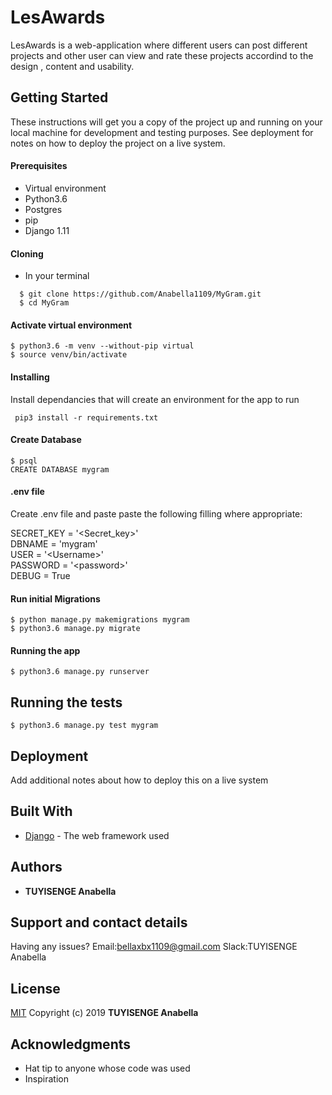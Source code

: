 # LesAwards

LesAwards is a web-application where different users can post different projects and other user can view and rate these projects accordind to the design , content and usability.
## Getting Started

These instructions will get you a copy of the project up and running on your local machine for development and testing purposes. See deployment for notes on how to deploy the project on a live system. 

 #### Prerequisites

* Virtual environment
* Python3.6
* Postgres
* pip
* Django 1.11

#### Cloning
 * In your terminal<br>
 ```
   $ git clone https://github.com/Anabella1109/MyGram.git
   $ cd MyGram
```

#### Activate virtual environment

```
$ python3.6 -m venv --without-pip virtual 
$ source venv/bin/activate
``` 

 #### Installing

Install dependancies that will create an environment for the app to run
```
 pip3 install -r requirements.txt
 ```
#### Create Database
```
$ psql
CREATE DATABASE mygram
```
#### .env file
Create .env file and paste paste the following filling where appropriate:

SECRET_KEY = '<Secret_key>'<br>
DBNAME = 'mygram'<br>
USER = '&lt;Username&gt;'<br>
PASSWORD = '&lt;password&gt;'<br>
DEBUG = True 

 #### Run initial Migrations
```
$ python manage.py makemigrations mygram 
$ python3.6 manage.py migrate
```

#### Running the app
```
$ python3.6 manage.py runserver
```

## Running the tests

```
$ python3.6 manage.py test mygram
```



## Deployment

Add additional notes about how to deploy this on a live system

## Built With 

* [Django](http://www.dropwizard.io/1.0.2/docs/) - The web framework used
<!-- * [Maven](https://maven.apache.org/) - Dependency Management -->
<!-- * [ROME](https://rometools.github.io/rome/) - Used to generate RSS Feeds -->

 <!--## Contributing

Please read [CONTRIBUTING.md](https://gist.github.com/PurpleBooth/b24679402957c63ec426) for details on our code of conduct, and the process for submitting pull requests to us. -->

<!-- ## Versioning

We use [SemVer](http://semver.org/) for versioning. For the versions available, see the [tags on this repository](https://github.com/your/project/tags).  -->

## Authors

* **TUYISENGE Anabella** 

## Support and contact details

Having any issues?
Email:bellaxbx1109@gmail.com
Slack:TUYISENGE Anabella


<!-- See also the list of [contributors](https://github.com/your/project/contributors) who participated in this project. -->

## License


[MIT](https://choosealicense.com/licenses/mit/)
Copyright (c) 2019 **TUYISENGE Anabella**


## Acknowledgments

* Hat tip to anyone whose code was used
* Inspiration
 
